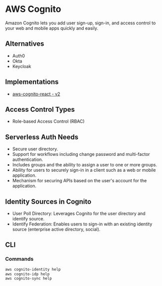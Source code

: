 # AWS Cognito

Amazon Cognito lets you add user sign-up, sign-in, and access control to your web and mobile apps quickly and easily.

<!--
Cognito -> API Gateway -> Backend (Lambda REST API)

acessar cognito, ver usuário, email verificado
acessar api gateway, ver autorização, ver em autorizadores, acessar recursos, autorização, ações implantar api
acessar lambda, ver código lambda

Cognito User Pool

AWS IAM authorizer
Lambda request and token authorizers
Cognito user pools authorizers

https://github.com/aws-samples/aws-amplify-ecommerce

API Gateway

https://docs.aws.amazon.com/cognito/latest/developerguide/external-identity-providers.html
https://docs.aws.amazon.com/cognito/latest/developerguide/cognito-identity.html

https://pydio.com/en/docs/kb/identity-management/using-aws-cognito-identity-provider


https://www.youtube.com/watch?v=oKjyRjkNj18
https://www.youtube.com/watch?v=0LlXaj8sHuQ
https://www.youtube.com/watch?v=fs9HfYbWjXQ
https://www.youtube.com/watch?v=9BWezRlOjmA
https://www.youtube.com/watch?v=0dVL70Ayq5I
https://www.youtube.com/watch?v=48maKOJiaSo
https://www.youtube.com/watch?v=IiWyPb389UU
https://www.youtube.com/watch?v=k972AcbeYS8
https://www.youtube.com/watch?v=oFSU6rhFETk
https://www.youtube.com/watch?v=o7OHogUcRmI
-->

## Alternatives

- Auth0
- Okta
- Keycloak

## Implementations

- [aws-cognito-react - v2](https://github.com/dbroadhurst/aws-cognito-react)

## Access Control Types

- Role-based Access Control (RBAC)

## Serverless Auth Needs

- Secure user directory.
- Support for workflows including change password and multi-factor authentication.
- Includes groups and the ability to assign a user to one or more groups.
- Ability for users to securely sign-in in a client such as a web or mobile application.
- Mechanism for securing APIs based on the user's account for the application.

## Identity Sources in Cognito

- User Poll Directory: Leverages Cognito for the user directory and identify source.
- Identify Federation: Enables users to sign-in with an existing identity source (enterprise active directory, social).

## CLI

### Commands

```sh
aws cognito-identity help
aws cognito-idp help
aws cognito-sync help
```

